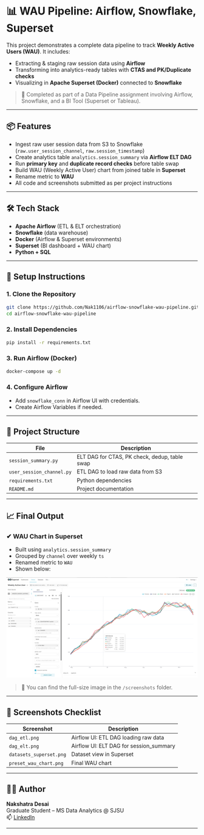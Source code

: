 # 📊 WAU Pipeline: Airflow, Snowflake, Superset

This project demonstrates a complete data pipeline to track **Weekly Active Users (WAU)**. It includes:

- Extracting & staging raw session data using **Airflow**
- Transforming into analytics-ready tables with **CTAS and PK/Duplicate checks**
- Visualizing in **Apache Superset (Docker)** connected to **Snowflake**

> 🏁 Completed as part of a Data Pipeline assignment involving Airflow, Snowflake, and a BI Tool (Superset or Tableau).

---

## 📦 Features

- Ingest raw user session data from S3 to Snowflake (`raw.user_session_channel`, `raw.session_timestamp`)
- Create analytics table `analytics.session_summary` via **Airflow ELT DAG**
- Run **primary key** and **duplicate record checks** before table swap
- Build WAU (Weekly Active User) chart from joined table in **Superset**
- Rename metric to **WAU**
- All code and screenshots submitted as per project instructions

---

## 🛠 Tech Stack

- **Apache Airflow** (ETL & ELT orchestration)
- **Snowflake** (data warehouse)
- **Docker** (Airflow & Superset environments)
- **Superset** (BI dashboard + WAU chart)
- **Python + SQL**

---

## 🧰 Setup Instructions

### 1. Clone the Repository

```bash
git clone https://github.com/Nak1106/airflow-snowflake-wau-pipeline.git
cd airflow-snowflake-wau-pipeline
```

### 2. Install Dependencies

```bash
pip install -r requirements.txt
```

### 3. Run Airflow (Docker)

```bash
docker-compose up -d
```

### 4. Configure Airflow

- Add `snowflake_conn` in Airflow UI with credentials.
- Create Airflow Variables if needed.

---

## 📁 Project Structure

| File                      | Description |
|---------------------------|-------------|
| `session_summary.py`      | ELT DAG for CTAS, PK check, dedup, table swap |
| `user_session_channel.py` | ETL DAG to load raw data from S3 |
| `requirements.txt`        | Python dependencies |
| `README.md`               | Project documentation |

---

## 📈 Final Output

### ✔ WAU Chart in Superset

- Built using `analytics.session_summary`
- Grouped by `channel` over weekly `ts`
- Renamed metric to `WAU`
- Shown below:

![WAU Chart Screenshot](./screenshots/preset_wau_chart.png)

> 📌 You can find the full-size image in the `/screenshots` folder.

---

## 🧪 Screenshots Checklist

| Screenshot | Description |
|------------|-------------|
| `dag_etl.png` | Airflow UI: ETL DAG loading raw data |
| `dag_elt.png` | Airflow UI: ELT DAG for session_summary |
| `datasets_superset.png` | Dataset view in Superset |
| `preset_wau_chart.png` | Final WAU chart |

---

## 👨‍💻 Author

**Nakshatra Desai**  
Graduate Student – MS Data Analytics @ SJSU  
📫 [LinkedIn](https://www.linkedin.com/in/nakshatra-desai-547a771b6/)

---
